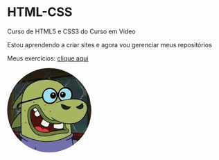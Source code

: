 # HTML-CSS
 Curso de HTML5 e CSS3 do Curso em Video

 Estou aprendendo a criar sites e agora vou gerenciar meus repositórios
 
 Meus exercícios: <a href="https://fabiopretel.github.io/HTML-CSS/pag_exec.html" target="_self">clique aqui</a>
 
<style>
        img{
            border-radius: 50%;
        }
        #bola{
            margin: 0px;
            padding: 0px;
        }
</style>
<div id="bola">
        <img src="Imagens/zedopicadinho.jpeg" alt="Imagem GitHub">
</div>